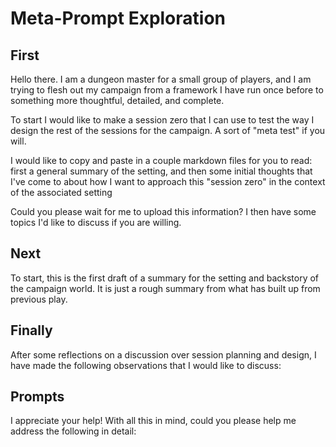 # Meta-Prompt Exploration

## First

Hello there. I am a dungeon master for a small group of players, and I am trying to flesh out my campaign from a framework I have run once before to something more thoughtful, detailed, and complete.

To start I would like to make a session zero that I can use to test the way I design the rest of the sessions for the campaign. A sort of "meta test" if you will.

I would like to copy and paste in a couple markdown files for you to read: first a general summary of the setting, and then some initial thoughts that I've come to about how I want to approach this "session zero" in the context of the associated setting

Could you please wait for me to upload this information? I then have some topics I'd like to discuss if you are willing.

## Next

To start, this is the first draft of a summary for the setting and backstory of the campaign world. It is just a rough summary from what has built up from previous play.

## Finally

After some reflections on a discussion over session planning and design, I have made the following observations that I would like to discuss:

## Prompts

I appreciate your help! With all this in mind, could you please help me address the following in detail: